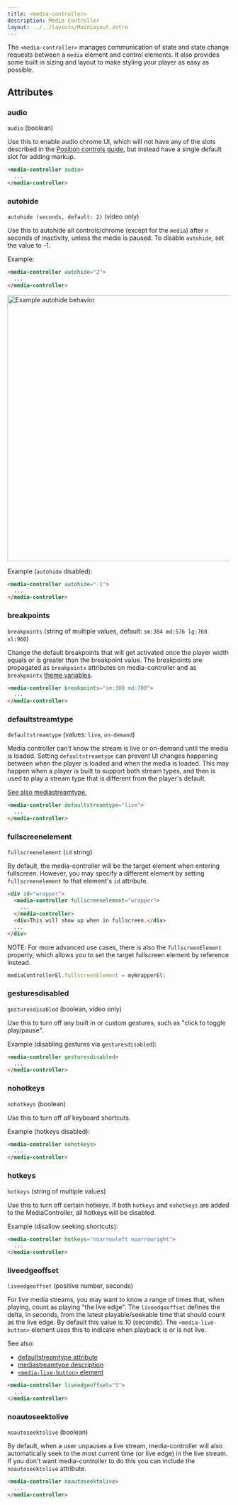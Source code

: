 ```yaml
---
title: <media-controller>
description: Media Controller
layout: ../../layouts/MainLayout.astro
---
```


The `<media-controller>` manages communication of state and state change requests between a `media` element and control elements. It also provides some built in sizing and layout to make styling your player as easy as possible.

## Attributes

### audio

`audio` (boolean)

Use this to enable audio chrome UI, which will not have any of the slots described in the [Position controls guide]("/en/position-controls"), but instead have a single default slot for adding markup.

```html
<media-controller audio>
  ...
</media-controller>
```

### autohide

`autohide (seconds, default: 2)` (video only)

Use this to autohide all controls/chrome (except for the `media`) after `n` seconds of inactivity, unless the media is paused. To disable `autohide`, set the value to -1.

Example:

```html
<media-controller autohide="2">
  ...
</media-controller>
```

<img src="https://image.mux.com/yxrSF1II82CjDSLR4100Eo5jBndsznIU7I00ZFylJbfvU/animated.gif" alt="Example autohide behavior" width="600"/>

Example (`autohide` disabled):

```html
<media-controller autohide="-1">
  ...
</media-controller>
```

### breakpoints

`breakpoints` (string of multiple values, default: `sm:384 md:576 lg:768 xl:960`)

Change the default breakpoints that will get activated once the player width
equals or is greater than the breakpoint value. The breakpoints are propagated
as `breakpointx` attributes on media-controller and as `breakpointx`
[theme variables](./themes/handling-variables).

```html
<media-controller breakpoints="sm:300 md:700">
  ...
</media-controller>
```

### defaultstreamtype

`defaultstreamtype` (values: `live`, `on-demand`)

Media controller can't know the stream is live or on-demand until the media is loaded. Setting `defaultstreamtype` can prevent UI changes happening between when the player is loaded and when the media is loaded. This may happen when a player is built to support both stream types, and then is used to play a stream type that is different from the player's default.

[See also mediastreamtype.](./stream-type)

```html
<media-controller defaultstreamtype="live">
  ...
</media-controller>
```

### fullscreenelement

`fullscreenelement` (`id` string)

By default, the media-controller will be the target element when entering fullscreen. However, you may specify a different element by setting `fullscreenelement` to that
element's `id` attribute.

```html
<div id="wrapper">
  <media-controller fullscreenelement="wrapper">
    ...
  </media-controller>
  <div>This will show up when in fullscreen.</div>
  ...
</div>
```

NOTE: For more advanced use cases, there is also the `fullscreenElement` property, which allows you to set the target fullscreen element by reference instead.

```js
mediaControllerEl.fullscreenElement = myWrapperEl;
```

### gesturesdisabled

`gesturesdisabled` (boolean, video only)

Use this to turn off any built in or custom gestures, such as "click to toggle play/pause".

Example (disabling gestures via `gesturesdisabled`):

```html
<media-controller gesturesdisabled>
  ...
</media-controller>
```

### nohotkeys

`nohotkeys` (boolean)

Use this to turn off _all_ keyboard shortcuts.

Example (hotkeys disabled):

```html
<media-controller nohotkeys>
  ...
</media-controller>
```

### hotkeys

`hotkeys` (string of multiple values)

Use this to turn off certain hotkeys. If both `hotkeys` and `nohotkeys` are added to the MediaController, all hotkeys will be disabled.

Example (disallow seeking shortcuts):

```html
<media-controller hotkeys="noarrowleft noarrowright">
  ...
</media-controller>
```

### liveedgeoffset

`liveedgeoffset` (positive number, seconds)

For live media streams, you may want to know a range of times that, when playing, count as playing "the live edge". The `liveedgeoffset` defines the delta, in seconds, from the latest playable/seekable time that should count as the live edge. By default this value is 10 (seconds). The `<media-live-button>` element uses this to indicate when playback is or is not live.

See also:
- [defaultstreamtype attribute](#default-stream-type)
- [mediastreamtype description](./stream-type)
- [```<media-live-button>``` element](./media-live-button)

```html
<media-controller liveedgeoffset="5">
  ...
</media-controller>
```

### noautoseektolive

`noautoseektolive` (boolean)

By default, when a user unpauses a live stream, media-controller will also automatically seek to the most current time (or live edge) in the live stream. If you don't want media-controller to do this you can include the `noautoseektolive` attribute.

```html
<media-controller noautoseektolive>
  ...
</media-controller>
```
